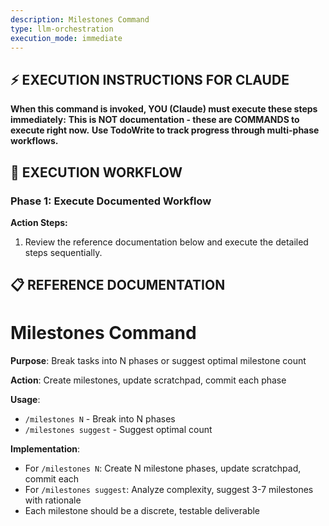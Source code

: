 ```yaml
---
description: Milestones Command
type: llm-orchestration
execution_mode: immediate
---
```

## ⚡ EXECUTION INSTRUCTIONS FOR CLAUDE
**When this command is invoked, YOU (Claude) must execute these steps immediately:**
**This is NOT documentation - these are COMMANDS to execute right now.**
**Use TodoWrite to track progress through multi-phase workflows.**

## 🚨 EXECUTION WORKFLOW

### Phase 1: Execute Documented Workflow

**Action Steps:**
1. Review the reference documentation below and execute the detailed steps sequentially.

## 📋 REFERENCE DOCUMENTATION

# Milestones Command

**Purpose**: Break tasks into N phases or suggest optimal milestone count

**Action**: Create milestones, update scratchpad, commit each phase

**Usage**:
- `/milestones N` - Break into N phases
- `/milestones suggest` - Suggest optimal count

**Implementation**:
- For `/milestones N`: Create N milestone phases, update scratchpad, commit each
- For `/milestones suggest`: Analyze complexity, suggest 3-7 milestones with rationale
- Each milestone should be a discrete, testable deliverable
